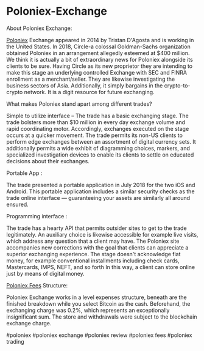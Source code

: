 # Poloniex-Exchange

About Poloniex Exchange: 

<a href=" https://coinpedia.org/exchange/poloniex/">Poloniex</A> Exchange appeared in 2014 by Tristan D'Agosta and is working in the United States. In 2018, Circle-a colossal Goldman-Sachs organization obtained Poloniex in an arrangement allegedly esteemed at $400 million. We think it is actually a bit of extraordinary news for Poloniex alongside its clients to be sure. 
Having Circle as its new proprietor they are intending to make this stage an underlying controlled Exchange with SEC and FINRA enrollment as a merchant/seller. They are likewise investigating the business sectors of Asia. Additionally, it simply bargains in the crypto-to-crypto network. It is a digit resource for future exchanging. 

What makes Poloniex stand apart among different trades? 

Simple to utilize interface – The trade has a basic exchanging stage. The trade bolsters more than $10 million in every day exchange volume and rapid coordinating motor. Accordingly, exchanges executed on the stage occurs at a quicker movement. 
The trade permits its non-US clients to perform edge exchanges between an assortment of digital currency sets. It additionally permits a wide exhibit of diagramming choices, markers, and specialized investigation devices to enable its clients to settle on educated decisions about their exchanges. 

Portable App :

The trade presented a portable application in July 2018 for the two iOS and Android. This portable application includes a similar security checks as the trade online interface — guaranteeing your assets are similarly all around ensured. 

Programming interface :

The trade has a hearty API that permits outsider sites to get to the trade legitimately. 
An auxiliary choice is likewise accessible for example live visits, which address any question that a client may have. The Poloniex site accompanies new corrections with the goal that clients can appreciate a superior exchanging experience. 
The stage doesn't acknowledge fiat money, for example conventional installments including check cards, Mastercards, IMPS, NEFT, and so forth In this way, a client can store online just by means of digital money. 

<a href=" https://coinpedia.org/exchange/poloniex/">Poloniex Fees</A> Structure: 

Poloniex Exchange works in a level expenses structure, beneath are the finished breakdown while you select Bitcoin as the cash. Beforehand, the exchanging charge was 0.2%, which represents an exceptionally insignificant sum. The store and withdrawals were subject to the blockchain exchange charge.




#poloniex #poloniex exchange #poloniex review #poloniex fees #poloniex trading
